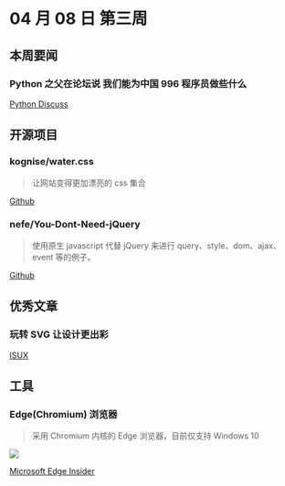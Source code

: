 # 04 月 08 日 第三周

## 本周要闻

### Python 之父在论坛说 我们能为中国 996 程序员做些什么

[Python Discuss](https://discuss.python.org/t/can-we-do-something-for-996-programmers-in-china/1119)

## 开源项目

### kognise/water.css

<Badge text="HTML" type="tip" vertical="middle"/>

> 让网站变得更加漂亮的 css 集合

[Github](https://github.com/kognise/water.css)

### nefe/You-Dont-Need-jQuery

<Badge text="JavaScript" type="tip" vertical="middle"/>

> 使用原生 javascript 代替 jQuery 来进行 query、style、dom、ajax、event 等的例子。

[Github](https://github.com/nefe/You-Dont-Need-jQuery)

## 优秀文章

### 玩转 SVG 让设计更出彩

[ISUX](https://isux.tencent.com/articles/svg-for-web.html)

## 工具

### Edge(Chromium) 浏览器

> 采用 Chromium 内核的 Edge 浏览器，目前仅支持 Windows 10

![](https://edgetipscdn.microsoft.com/insider-site/images/dl-browser.d80b3a2a.png)

[Microsoft Edge Insider](https://www.microsoftedgeinsider.com/en-us/?form=MD18G6&OCID=MD18G6)

